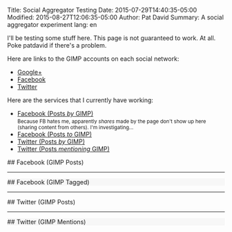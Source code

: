 Title: Social Aggregator Testing
Date: 2015-07-29T14:40:35-05:00
Modified: 2015-08-27T12:06:35-05:00
Author: Pat David
Summary: A social aggregator experiment
lang: en

I'll be testing some stuff here.
This page is not guaranteed to work.  At all.
Poke patdavid if there's a problem.

Here are links to the GIMP accounts on each social network:

* [Google+][]
* [Facebook][] 
* [Twitter][]

[Google+]: https://plus.google.com/+gimp/posts 
[Facebook]: https://www.facebook.com/gimpofficial/
[Twitter]: https://twitter.com/@gimp_official

Here are the services that I currently have working:

* [Facebook (Posts _by_ GIMP)](#FBOut)  
    <small>Because FB hates me, apparently _shares_ made by the page
    don't show up here (sharing content from others).  I'm investigating...</small>
* [Facebook (Posts _to_ GIMP)](#FBTagged)
* [Twitter (Posts _by_ GIMP)](#TwitterOut)
* [Twitter (Posts _mentioning_ GIMP)](#TwitterMentions)

<div id='FBOut' markdown=1>
## Facebook (GIMP Posts)
</div>

<hr/>

<div id='FBTagged' markdown=1>
## Facebook (GIMP Tagged)
</div>

<hr/>

<div id='TwitterOut' markdown=1>
## Twitter (GIMP Posts)
</div>

<hr/>

<div id='TwitterMentions' markdown=1>
## Twitter (GIMP Mentions)
</div>

<style>
#FBOut figure,
#FBTagged figure {
    max-width: 34rem;
    max-width: 50%;
}
.FBData, .TData {
    margin-bottom: 3rem;
    font-size: 0.85rem;
}
.FBData img, .TData img {
    max-width: 50%;
}
.FBDate, .TDate {
    display: block;
    margin: 0 auto;
    max-width: 34rem;
    border-bottom: dashed 1px #ccc;
    margin-bottom: 0.5rem;
}
.FBMore, .TMore {
    text-align: right;
    max-width: 34rem;
    margin: 0 auto;
    font-size: 0.75rem;
    margin-top: -1rem;
}
#FBTagged, #TwitterMentions {
    background-color: #f7f7f7;
}
</style>

<script type='text/javascript'>
function doFB(rsp, type){
    console.log( rsp );
    console.log( type );

    for( var i = 0; i < rsp.data.length; i++ ){
        var thisPost = rsp.data[i];

        var post = document.createElement('div');
        post.className = 'FBData';

        if( thisPost.updated_time ){
            var d = new Date( thisPost.updated_time );
            var fblink = document.createElement('a');

            fblink.href = "https://www.facebook.com/permalink.php?story_fbid=";
            fblink.href += thisPost.id.split('_')[1] + "&id=";
            fblink.href += thisPost.id.split('_')[0];
            
            var dated = document.createElement('span');
            dated.className = 'FBDate';

            if( type == 'posts' ){
                fblink.innerHTML = "FB Post ";
            }else if(type == 'tagged' ){
                //fblink.innerHTML = "FB Tagged ";
            }

            fblink.innerHTML += d.getFullYear() +'-'+ ("0" + (d.getMonth() + 1)).slice(-2) +'-';
            fblink.innerHTML += ("0" + d.getDate()).slice(-2);

            if( type == 'tagged' && thisPost.from ){
                fblink.innerHTML += " by "+ thisPost.from.name;
                fblink.innerHTML += " <i class='fa fa-facebook-official' style='float:right;font-size:1.25rem;'></i>";
            }else if( type == 'posts' ){
                fblink.innerHTML += " <i class='fa fa-facebook-official' style='float:right;font-size:1.25rem;'></i>";
            }

            dated.appendChild( fblink );
            post.appendChild( dated );

        }

        if( thisPost.message ){
            var msg = document.createElement('p');
            msg.innerHTML = thisPost.message.replace(/(?:\r\n|\r|\n)/g, '<br />');
            post.appendChild( msg );
        }else if( thisPost.story ){
            var msg = document.createElement('p');
            msg.innerHTML = thisPost.story;
            post.appendChild( msg );
        }

        if( thisPost.full_picture ){
            var fig = document.createElement('figure');
            var pic = document.createElement('img');

            pic.src = thisPost.full_picture;

            if( thisPost.type == 'link' && thisPost.name && thisPost.link ){
                var thislink = document.createElement('a');
                thislink.href = thisPost.link;
                thislink.appendChild( pic );
                fig.appendChild( thislink );
                post.appendChild( fig );
            }else{
                fig.appendChild( pic );
                post.appendChild( fig );
            }
        }

        if( thisPost.type == 'link' && thisPost.name && thisPost.link ){
            var sharelink = document.createElement('p');
            var linker = document.createElement('a');
            linker.href = thisPost.link;
            linker.innerHTML = thisPost.name;

            sharelink.appendChild( linker );
            post.appendChild( sharelink );
                
        }

        if( fblink ){
            var readmore = document.createElement('div');
            readmore.className = 'FBMore readmore';
            var morelink = document.createElement('a');
            morelink.href = fblink.href;
            morelink.innerHTML = 'Read More &rarr;';
            readmore.appendChild( morelink );
            post.appendChild( readmore );
        }


        if( type == 'posts' ){
            document.getElementById('FBOut').appendChild( post );
        }else if( type == 'tagged' ){
            document.getElementById('FBTagged').appendChild( post );
        }
    }
}

function doFBPosts( rsp ){
    doFB(rsp, 'posts');
}

function doFBTagged( rsp ){
    doFB(rsp, 'tagged');
}

function doTwitter( rsp, type ){
    console.log( rsp );
    console.log( type );

    for( var i = 0; i < rsp.statuses.length; i++ ){

    var thisPost = rsp.statuses[i];
    var post = document.createElement('div');
    post.className = 'TData';

    if( thisPost.created_at ){
        var d = new Date( thisPost.created_at );
        var link = document.createElement('a');

        link.href='https://twitter.com/GIMP_Official/status/' + thisPost.id_str;

        var dated = document.createElement('span');
        dated.className = 'TDate';
        link.innerHTML = "";
        link.innerHTML += d.getFullYear() +'-'+ ("0" + (d.getMonth() + 1)).slice(-2) +'-';
        link.innerHTML += ("0" + d.getDate()).slice(-2);
        link.innerHTML += " by ";

        if( thisPost.user.name !== thisPost.user.screen_name ){ 
            link.innerHTML += thisPost.user.name +' ';
        }

        if( thisPost.user.screen_name !== 'GIMP_Official' ){
            link.innerHTML += "<span style='color: #666;'>@"+ thisPost.user.screen_name +"</span>";
        }

        link.innerHTML += " <i class='fa fa-twitter' style='float:right;font-size:1.25rem;'></i>";

        dated.appendChild( link );
        post.appendChild( dated );

    }

    if( thisPost.text ){
        var msg = document.createElement('p');
        msg.innerHTML = thisPost.text.replace(/(?:\r\n|\r|\n)/g, '<br />');

        if( thisPost.entities.media ){
            for( var j = 0; j < thisPost.entities.media.length; j++ ){
                var thisMedia = thisPost.entities.media[j];
                if( thisMedia.type == 'photo' ){
                    msg.innerHTML += "<br><img src='" + thisMedia.media_url_https + "' alt='Twitter Image'>";
                }
            }
        }

        post.appendChild( msg );

    }
    

    if( type == 'posts' ){
        document.getElementById('TwitterOut').appendChild( post );
    }else if( type == 'mentions' ){
        document.getElementById('TwitterMentions').appendChild( post );
    }
    
    }
}

function doTwitterPosts( rsp ){
    doTwitter( rsp, 'posts' );
}

function doTwitterMentions( rsp ){
    doTwitter( rsp, 'mentions' );
}


</script>

<!--
Thanks to twitter I had to host a bridge on pixls.us to query the information using curl.
This _could_ be re-written to use Python and possibly host on pentagon, but this should
be fine for right now.
-->
<script async src="https://pixls.us/gt/fb.php?callback=doFBPosts"></script>
<script async src="https://pixls.us/gt/fbtagged.php?callback=doFBTagged"></script>

<script async src="https://pixls.us/gt/gt.php?callback=doTwitterPosts"></script>
<script async src="https://pixls.us/gt/gtto.php?callback=doTwitterMentions"></script>
